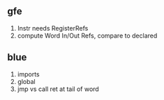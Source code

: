 ## gfe

1. Instr needs RegisterRefs
1. compute Word In/Out Refs, compare to declared

## blue

1. imports
1. global
1. jmp vs call ret at tail of word
